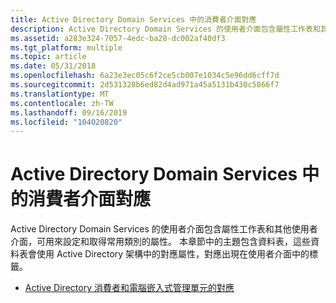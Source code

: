 ```yaml
---
title: Active Directory Domain Services 中的消費者介面對應
description: Active Directory Domain Services 的使用者介面包含屬性工作表和其他使用者介面，可用來設定和取得常用類別的屬性。
ms.assetid: a283e324-7057-4edc-ba28-dc002af40df3
ms.tgt_platform: multiple
ms.topic: article
ms.date: 05/31/2018
ms.openlocfilehash: 6a23e3ec05c6f2ce5cb007e1034c5e96dd6cff7d
ms.sourcegitcommit: 2d531328b6ed82d4ad971a45a5131b430c5866f7
ms.translationtype: MT
ms.contentlocale: zh-TW
ms.lasthandoff: 09/16/2019
ms.locfileid: "104020820"
---
```

# <a name="user-interface-mappings-in-active-directory-domain-services"></a>Active Directory Domain Services 中的消費者介面對應

Active Directory Domain Services 的使用者介面包含屬性工作表和其他使用者介面，可用來設定和取得常用類別的屬性。 本章節中的主題包含資料表，這些資料表會使用 Active Directory 架構中的對應屬性，對應出現在使用者介面中的標籤。

-   [Active Directory 消費者和電腦嵌入式管理單元的對應](mappings-for-the-active-directory-users-and-computers-snap-in.md)

 

 




